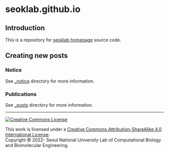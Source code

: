 # seoklab.github.io

## Introduction

This is a repository for [seoklab homepage](seoklab.github.io) source code.

## Creating new posts

### Notice

See [\_notice](_notice/README.md) directory for more information.

### Publications

See [\_posts](_posts/README.md) directory for more information.

---

<a rel="license" href="http://creativecommons.org/licenses/by-sa/4.0/">
<img alt="Creative Commons License" style="border-width:0"
	src="https://i.creativecommons.org/l/by-sa/4.0/88x31.png" /></a>

This work is licensed under a
<a rel="license" href="http://creativecommons.org/licenses/by-sa/4.0/"> Creative
Commons Attribution-ShareAlike 4.0 International License</a>.  
Copyright &copy; 2022- Seoul National University Lab of Computational Biology
and Biomolecular Engineering.
